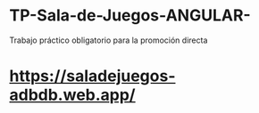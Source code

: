 # TP-Sala-de-Juegos-ANGULAR-
Trabajo práctico obligatorio para la promoción directa

# https://saladejuegos-adbdb.web.app/